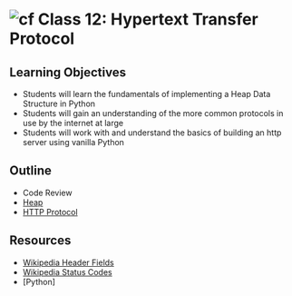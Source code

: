 # ![cf](http://i.imgur.com/7v5ASc8.png) Class 12: Hypertext Transfer Protocol

## Learning Objectives

- Students will learn the fundamentals of implementing a Heap Data Structure in Python
- Students will gain an understanding of the more common protocols in use by the internet at large
- Students will work with and understand the basics of building an http server using vanilla Python

## Outline

- Code Review
- [Heap]
- [HTTP Protocol]

<!-- links -->
[Heap]: ./notes/heap.md
[HTTP Protocol]: ./notes/http.md

## Resources

- [Wikipedia Header Fields](https://en.wikipedia.org/wiki/List_of_HTTP_header_fields#Request_fields)
- [Wikipedia Status Codes](https://en.wikipedia.org/wiki/List_of_HTTP_status_codes)
- [Python]
